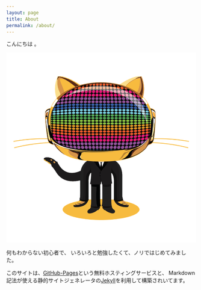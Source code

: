 ```yaml
---
layout: page
title: About
permalink: /about/
---
```


こんにちは	。

![img](/static/img/avatar.gif)

何もわからない初心者で、
いろいろと勉強したくて、ノリではじめてみました。


このサイトは、[GitHub-Pages](https://pages.github.com/)という無料ホスティングサービスと、
Markdown記法が使える静的サイトジェネレータの[Jekyll](http://jekyllrb.com/)を利用して構築されいてます。
